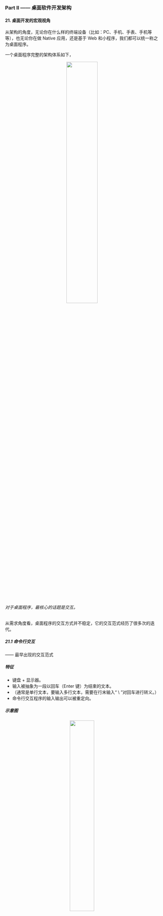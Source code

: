 ### Part II —— 桌面软件开发架构

#### 21. 桌面开发的宏观视角
从架构的角度，无论你在什么样的终端设备（比如：PC、手机、手表、手机等等），也无论你在做 Native 应用，还是基于 Web 和小程序，我们都可以统一称之为桌面程序。

一个桌面程序完整的架构体系如下，
<div align="center"><img src="pics/architecture-of-desktop-application.png" width="45%"></div>

###### 对于桌面程序，最核心的话题是交互。

从需求角度看，桌面程序的交互方式并不稳定，它的交互范式经历了很多次的迭代。

##### 21.1 命令行交互
—— 最早出现的交互范式

##### 特征
* 键盘 + 显示器。
* 输入被抽象为一段以回车（Enter 键）为结束的文本。
* （通常是单行文本，要输入多行文本，需要在行末输入“ \ ”对回车进行转义。）
* 命令行交互程序的输入输出可以被重定向。

##### 示意图
<div align="center"><img src="pics/paradigm-of-command-line-app.png" width="40%"></div>

##### 21.2 字符界面
* 键盘 + 显示器。
* 输入不再是一段文本，而是键盘按键事件（KeyDown 和 KeyUp）。
* 输出也不是一段文本，而是可以修改屏幕任何位置显示的字符。
* （此时，键盘的功用在需求上分化为两个：一是输入文本，二是输入命令。）
* 从输入文本的角度，需要有当前输入的光标（Caret）位置。

##### 示意图
<div align="center"><img src="pics/paradigm-of-character-ui-app.png" width="40%"></div>

上图的 TDI 含义是字符设备接口（Text Device Interface），它指的是一组向屏幕绘制文本的方法集合。 类似这样：
```go
func ClearScreen()
func DrawText(x, y int, text string)
```

##### 21.3 图形界面
—— 一个划时代的变化

##### 特征
* 键盘 + 鼠标 + 显示器 + 音箱。
* 与字符界面时期相比，图形界面时代变化的根源是输出的变化：从字符变成像素。
* 为什么会出现鼠标？ 因为屏幕精度太高，用键盘的方向键改变当前位置既笨拙又不方便。
* 为什么出现音箱？ 原因很平凡，只不过是声音设备演进的自然结果。以前是内置喇叭，现在是外置音箱。
* （与字符界面程序相比，图形界面程序还有一个重大变化：多窗口！！ 窗口（Window），也有人会把它叫视图（View）。）

###### 复杂的窗口会切分出多个逻辑独立的子窗口，以降低单个窗口的程序复杂性。

##### 示意图
<div align="center"><img src="pics/paradigm-of-graphical-ui-app.png" width="40%"></div>

上图的 GDI 含义是图形设备接口（Graphic Device Interface），它指的是一组向指定窗口(不是屏幕)绘制图形的方法集合。绘制的对象包括有几何图形、图像、文本等。

##### 注意
一旦界面涉及复杂的窗口系统，交互变得非常复杂。为了降低编程的负担，窗口系统往往接管了桌面程序的主逻辑，提供了一套基于事件驱动的编程框架，**业务代码由窗口系统提供的界面框架所驱动。**

##### 21.4 移动时代
鼠标交互方式被淘汰，变成了多点触摸。
###### “键盘 + 鼠标 + 显示器” ⇨ 触摸屏

##### 特征
* 触摸屏 + 麦克风 + 内置扬声器。
* 音箱被内置到手机中，变成内置扬声器。这些变化因移动设备便携性的述求引起。
* 从架构的角度，它们并没有引起实质性的变化，只是鼠标事件变成了触摸事件。

##### 智能交互
—— 麦克风让计算机多了一个输入：语音。

三种典型用法：
* 在应用内把语音录下来，直接作为类似照片视频的媒体消息，或者识别为文本去应用（比如语音搜索）。
* 作为语音输入法输入文本。（用法 1 的特例，因为输入法在操作系统中有特殊地位而单独列出。）
* 基于语音助手来交互。（类似 Siri）

##### 语音交互示意图
<div align="center"><img src="pics/paradigm-of-voice-ui-app.jpg" width="40%"></div>

###### 语音交互与图形界面，由于其复杂性，通常其业务代码都由交互系统提供的框架所驱动。

##### 21.5 总结
交互体验越来越自然，但从编程的角度来说，如果没有操作系统支持，实现难度也将越来越高。

同时也说明了一点： 桌面操作系统和服务端操作系统的演进方向非常不一样。 （桌面操作系统的演进方向主要是交互范式的迭代。）

#### 22. 图形界面程序的框架
—— 关注点聚焦于现在仍然占主流地位的图形界面程序。

###### 实现一个图形界面程序，最大的复杂性在于不同操作系统的使用接口完全不同，差异非常巨大。

好在，尽管操作系统的使用接口有异，但基本的大逻辑差不多。

##### 22.1 事件
无论是什么桌面操作系统，每个进程都有一个全局的事件队列（Event Queue）。

###### 当我们在键盘上按了一个键、移动或者点击鼠标、触摸屏幕等等，都会产生一个事件（Event），并由操作系统负责将它扔到进程的事件队列。

大体流程如下，
* 硬件产生了一个硬件中断；
* 操作系统的硬件中断处理程序收到对应事件；
* 确定事件的目标进程；
* 事件被放入目标进程的事件队列。

##### 22.2 窗口与事件响应
一个窗口响应发送给它的事件（Event），修改内部的状态，然后调用 GDI 绘制子系统更新界面显示。

##### 响应事件的常见机制有两种，
* 事件处理类(EventHandler 或叫 Responder)
* 委托(delegate)

（事件处理类）自定义的窗口类会直接或间接从事件处理类继承。 （委托）事件处理不是收到事件的人自己来做，而是把它委托给了别人。

##### 思考： onPaint 或 onDraw
为什么会有这样的事件？ 想象以下场景：两个窗口存在遮挡，当我们移动一个窗口，以前被遮挡的部分现在不再被遮挡。
操作系统并不会帮我们保存被遮挡的窗口内容，而是发送 onPaint 事件给对应的窗口让它重新绘制。

##### 22.3 事件分派 —— 事件是怎么从全局的事件队列（Event Queue）到窗口的?
这就是事件分派（Event Dispatch）过程，它通常由一个事件分派循环（Event Dispatch Loop）来完成。

Windows 平台，类似以下流程，
```go
func RunLoop() {
  for {
    msg, ok := winapi.GetMessage() // 从事件队列中取出一个消息
    if !ok {
      break
    }
    winapi.TranslateMessage(msg)
    winapi.DispatchMessage(msg)
  }
}
```

其中，TranslateMessage 函数可能会比较陌生，它负责的是将键盘按键事件（onKeyDown、onKeyUp）转化为字符事件（onChar）。 敲击到文本输入的转换。

对于嵌套窗口，交互变得更为复杂。此时，事件分派依赖的是**事件处理链（EventHandler Chain）**。
* 首先由焦点窗口响应，再逐层上升，直到最顶层的窗口。

##### 22.4 窗口内容绘制
在收到 onPaint 或 onDraw 消息时，就要绘制窗口内容了，此时需要操作系统的 GDI 子系统。

从大分类来说，首先需要确定绘制的内容是 2D or 3D，
* 对于 2D 内容，操作系统 GDI 子系统往往有较好的支持，但不同平台终究还是会有较大的差异。
* 对于 3D 内容来说，OpenGL 这样的跨平台方案占据了今天的主流市场，而 Vulkan 号称是 NextGL。

###### 对于 GDI 的优化，GDI 优化往往通过硬件加速来完成，真正的关键角色是在硬件厂商这里。

##### 22.5 通用控件
为了进一步简化开发过程，操作系统往往还提供了一些通用的界面元素，通常我们称之为控件 (Control)。

###### 不同操作系统提供的基础控件大同小异。不过一些处理细节上的差异往往会成为跨平台开发的坑。

##### 22.6 总结
图形界面程序的三大块内容：事件、窗口事件响应、窗口内容绘制。 这些机制都是由操作系统提供支持。

###### 我们身处在由操作系统约定的编程框架中，这是桌面编程的特点。
<div align="center"><img src="pics/different-ui-os-subsystem-of-desktop-software.jpg" width="45%"></div>

这还不是全部。要做一个跨平台的桌面应用程序并不容易，我们需要面对的平台太多，
* PC：Windows、MacOS、Linux 等；
* PC 浏览器：Chrome、Safri、Firefox 等；
* 手机 / 平板 / 手表：Android（不同手机厂商也会有细节差异）、iOS 等；
* 小程序：微信、支付宝、快应用等。

怎么安排不同平台的优先级？怎么规划未来版本的迭代计划？选择什么样的跨平台方案？这些问题在业务架构之外，极其考验架构师的决策能力。

#### 23. 桌面程序的架构建议
—— 站在应用架构的角度，聊聊如何设计一个桌面应用程序。

前面的桌面程序框架介绍，都是站在操作系统交互子系统的角度分析。

现在从软件设计模式角度来分析。

##### 23.1 从 MVC 说起
关于桌面程序，听得最多的莫过于 MVC 这个架构范式。 MVC 全称是 “模型 (Model) - 视图 (View) - 控制器 (Controller)”。
<div align="center"><img src="pics/paradigm-of-mvc-pattern.png" width="45%"></div>

* Model 是数据。
* View 是数据的显示结果，同时也接受用户的交互动作，也就是事件。
* **Controller 负责 Process（处理），以 “Model + 由 View 转发的事件” 作为 Input，处理的结果（Output）仍然是 Model，作用是更新 Model 的数据。**
* **注意： Model 的数据更新后，发送 DataChanged 事件，View 会在监听并收到 DataChanged 事件后，更新 View。**

##### 23.2 MVP
对 MVC 模式做些细微的调整，就会产生一些变种。

##### MVP 模式 （Model-View-Presenter）
* Model 的数据更新发出 DataChanged 事件后，由 Controller 负责监听并 Update View。
<div align="center"><img src="pics/paradigm-of-mvp-pattern.png" width="45%"></div>

##### 23.3 思考： 如何判断程序架构是否优良？哪种架构范式比较好？
架构优劣的评判标准。 比较知名且重要的一些基本原则如下：
* 最低耦合原则。 不同子系统（或模块）之间有最少的交互频率，最简洁且自然的接口。
* 单一职责原则。 不要让一个子系统（或模块）干多件事情，也不要让它不干事情。

##### 23.4 深入理解 Model 层的意义
Model 层是承载业务逻辑的 DOM，即 “文档对象模型（Document Object Mode）”。 **直白理解，DOM 是 “面向对象” 意义上的数据。它不只是有数据结构，也有访问接口。**

##### 对于 Model 层，有两种常见的架构误区
* 误区一： 让 Controller 层直接操作数据库，也就是拿数据库的读写接口作为 Model 层的接口。
* 误区二： 用所谓的 ORM 技术来实现 Model 层，让 Controller 直接操作 ORM。

###### Model 层的真正价值所在是： Model 层的使用接口最重要的是要自然体现业务的需求。

##### Why?
* 只有这样（直接自然体现业务的需求），Model 层的边界才是稳定的，才与你基于的技术无关。

(是用了 MySQL，还是用了 NoSQL？是直接裸写 SQL 语句，还是基于 ORM？这都没关系，未来喜欢了还可以改。)

* 从界面编程角度看，Model 层越厚越好。 （逻辑更多向 Model 层倾斜，那么 Controller 层就简洁很多。）

因为，Model 层是和操作系统的界面程序框架最为无关的部分，是最容易测试的部分，也同时是跨平台最容易的部分。

###### 如果用一句话来描述 Model 层的职责，那么应该是 “负责业务需求的内核逻辑” —— “DataCore”。

##### Model 层为何要发出 DataChanged 事件？
这是从 Model 层的独立性考虑。 Model 层作为架构的最底层，它不需要知道其他层的存在。有了 DataChanged 事件，上层就能够感知到 Model 层的变化，从而作出自己的反应。

###### 如果还记得之前反复强调的：稳定点与变化点。显然，DataChanged 事件就是 Model 层面对需求变化点的对策。

##### 23.5 深入理解 View 层的意义
View 层首要的责任，是负责界面呈现。

界面呈现的两个选择，
* 直接调用 GDI 接口自己画。
* 创建子 View 让别人画。

View 层的另一个责任是被自然带来的： 响应用户交互事件的入口。 这是操作系统的界面编程框架决定的。

理想情况下，View 应该把自己所有的事件都委托（delegate）出去，不要自己干。 但是....View 层有以下问题需要考虑：

* View 层不一定会负责生成所有用户看到的 View。

（例如：有的 View 是 Controller 在做某个逻辑的过程中临时生成的，那么这样的 View 就应该是 Controller 的一部分。）

* View 层可能需要非常友好的委托（delegate）机制的的支持。

（例如：一组界面元素的交互事件共同做委托。）

* 负责界面呈现，意味着 View 层和 Model 层的关系非常紧密。

（这可能会导致 Model 层要为 View 层提供一些专享的只读访问接口。需要确保这些访问接口不要扩散使用。）

* 负责界面呈现，看似只是根据数据绘制界面，似乎很简单，但实则不简单。

（例如：有时为了效率，需要做局部更新的优化。）

###### 在局部更新这个优化足够复杂时，我们往往不得不在 Model 和 View 之间，再额外引入一层 ViewModel 层来做这个事情。

ViewModel 层顾名思义，是为 View 的界面呈现而设计的 Model 层，它的数据组织更接近于 View 的表达。
<div align="center"><img src="pics/paradigm-of-model-view-viewmodel.png" width="45%"></div>

##### Model-View-ViewModel 的例子
一个极端但又很典型的例子是 Word。 它是数据流式的文档，但是，界面显示常以页面视图方式，内容是分页显示的。

这种情况下就需要有一个 ViewModel 层是按分页显示的结构来组织数据。 其中负责维持 Model 与 ViewModel 层的数据一致性的模块，我们叫排版引擎。

###### 从理解上来讲，更倾向于认为 ViewModel 是 View 层的一部分，只不过是 View 层太复杂而进行了再次拆分的结果。 而不是单独作为一个模式。

##### 23.6 深入理解 Controller 层的意义
Controller 层是负责用户交互的。 可以有很多个 Controller，分别负责不同的用户交互需...

Controller 层与 Model 和 View 的差异：
* Model 层是一个整体。虽然这一个层会有很多类，但是它们共同构成了一个完整的逻辑：DOM。
* View 层也是一个整体，它是 DOM 的界面呈现，是 DOM 的镜像。
* 负责用户交互的 Controller 层，是被正交分解的，彼此完全没有耦合关系。

一个 Controller 模块，可能包含一些属于自己的辅助 View，也会接受 View 层委托的一些事件，由事件驱动自己。

###### Controller 层最应该思考的问题是代码的内聚性。哪些代码是相关的，是应该放在一起的，需要一一理清。

如果设计恰当，Controller 之间应该是完全无关的。而且要干掉某一个交互特别容易，都不需要删除该 Controller 本身相关的代码，只需要把创建该 Controller 的一行代码注释掉就可以。

##### 23.7 Model - View - Controller 的层次
从分层角度，
* Model 层在最底层；
* View 层在中间，它持有 Model 层的 DOM 指针；
* Controller 层在最上方，它知道 Model 和 View 层，通过 DOM 接口操作 Model 层，但不操作 View 去改变数据，而是监听兴趣事件。

###### 如果 View 层提供了抽象得当的事件绑定接口，将发现，Controller 层大部分的逻辑都与操作系统提供的界面编程框架无关（除了可能的辅助View的需要），是跨平台的。

##### MVC 各个模块是如何串起来的？
应用程序（Application）。 在应用开始的时候，它就把 Model 层、View 层，我们感兴趣的若干 Controller 模块都创建好，建立了彼此的关联。

##### 23.8 桌面应用程序的第二大需求
—— 提供应用程序的二次开发接口（API，全称为 Application Programming Interface）。

###### 提供了 API 的应用程序，意味着它身处一个应用生态之中，可以与其他应用程序完美协作。

##### 通过哪一层提供 API 接口？
倾向于认为最佳的选择是在 ViewModel 层。
